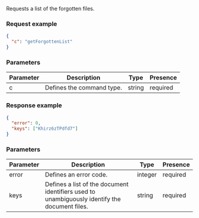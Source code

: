 Requests a list of the forgotten files.

### Request example

``` json
{
  "c": "getForgottenList"
}
```

### Parameters

| Parameter | Description               | Type   | Presence |
| --------- | ------------------------- | ------ | -------- |
| c         | Defines the command type. | string | required |

### Response example

``` json
{
  "error": 0,
  "keys": ["Khirz6zTPdfd7"]
}
```

### Parameters

| Parameter | Description                                                                                   | Type    | Presence |
| --------- | --------------------------------------------------------------------------------------------- | ------- | -------- |
| error     | Defines an error code.                                                                        | integer | required |
| keys      | Defines a list of the document identifiers used to unambiguously identify the document files. | string  | required |
